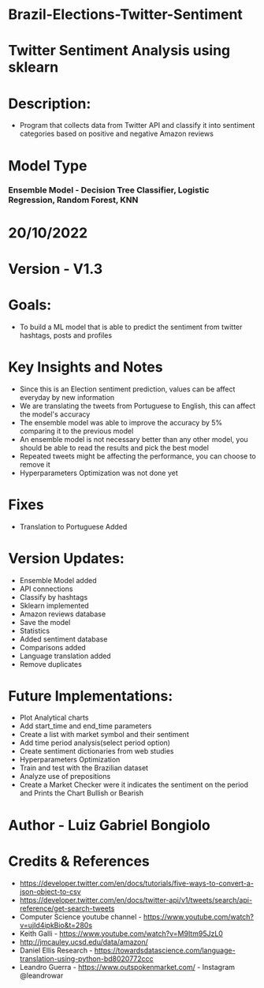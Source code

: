 # Brazil-Elections-Twitter-Sentiment 

# Twitter Sentiment Analysis using sklearn 

# Description:
- Program that collects data from Twitter API and classify it into sentiment categories based on positive and negative Amazon reviews
# Model Type 
### Ensemble Model - Decision Tree Classifier, Logistic Regression, Random Forest, KNN
# 20/10/2022

# Version - V1.3

# Goals:
- To build a ML model that is able to predict the sentiment from twitter hashtags, posts and profiles

# Key Insights and Notes
- Since this is an Election sentiment prediction, values can be affect everyday by new information
- We are translating the tweets from Portuguese to English, this can affect the model's accuracy
- The ensemble model was able to improve the accuracy by 5% comparing it to the previous model 
- An ensemble model is not necessary better than any other model, you should be able to read the results and pick the best model
- Repeated tweets might be affecting the performance, you can choose to remove it 
- Hyperparameters Optimization was not done yet 
 
# Fixes
- Translation to Portuguese Added


# Version Updates:
- Ensemble Model added
- API connections
- Classify by hashtags
- Sklearn implemented 
- Amazon reviews database
- Save the model 
- Statistics
- Added sentiment database
- Comparisons added 
- Language translation added
- Remove duplicates 


# Future Implementations: 
- Plot Analytical charts 
- Add start_time and end_time parameters
- Create a list with market symbol and their sentiment
- Add time period analysis(select period option)
- Create sentiment dictionaries from web studies 
- Hyperparameters Optimization 
- Train and test with the Brazilian dataset
- Analyze use of prepositions 
- Create a Market Checker were it indicates the sentiment on the period and Prints the Chart Bullish or Bearish 

# Author - Luiz Gabriel Bongiolo

# Credits & References 
- https://developer.twitter.com/en/docs/tutorials/five-ways-to-convert-a-json-object-to-csv
- https://developer.twitter.com/en/docs/twitter-api/v1/tweets/search/api-reference/get-search-tweets
- Computer Science youtube channel - https://www.youtube.com/watch?v=ujId4ipkBio&t=280s
- Keith Galli - https://www.youtube.com/watch?v=M9Itm95JzL0
- http://jmcauley.ucsd.edu/data/amazon/
- Daniel Ellis Research - https://towardsdatascience.com/language-translation-using-python-bd8020772ccc
- Leandro Guerra - https://www.outspokenmarket.com/ - Instagram @leandrowar
